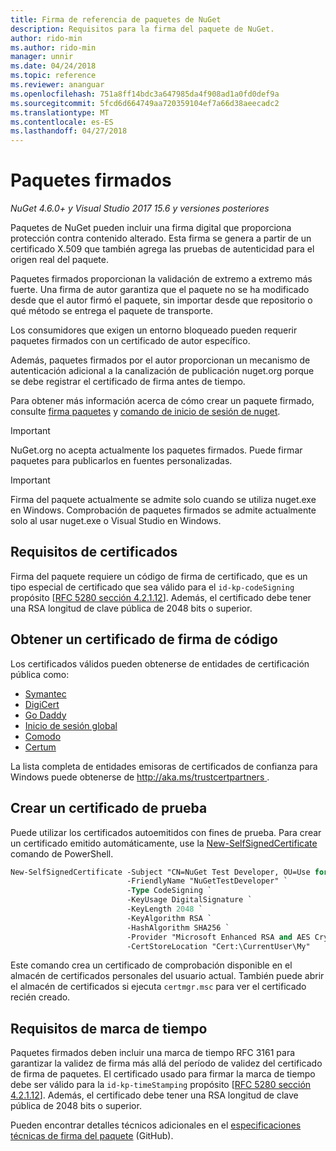 ```yaml
---
title: Firma de referencia de paquetes de NuGet
description: Requisitos para la firma del paquete de NuGet.
author: rido-min
ms.author: rido-min
manager: unnir
ms.date: 04/24/2018
ms.topic: reference
ms.reviewer: ananguar
ms.openlocfilehash: 751a8ff14bdc3a647985da4f908ad1a0fd0def9a
ms.sourcegitcommit: 5fcd6d664749aa720359104ef7a66d38aeecadc2
ms.translationtype: MT
ms.contentlocale: es-ES
ms.lasthandoff: 04/27/2018
---
```

# <a name="signed-packages"></a>Paquetes firmados

*NuGet 4.6.0+ y Visual Studio 2017 15.6 y versiones posteriores*

Paquetes de NuGet pueden incluir una firma digital que proporciona protección contra contenido alterado. Esta firma se genera a partir de un certificado X.509 que también agrega las pruebas de autenticidad para el origen real del paquete.

Paquetes firmados proporcionan la validación de extremo a extremo más fuerte. Una firma de autor garantiza que el paquete no se ha modificado desde que el autor firmó el paquete, sin importar desde que repositorio o qué método se entrega el paquete de transporte.

Los consumidores que exigen un entorno bloqueado pueden requerir paquetes firmados con un certificado de autor específico.

Además, paquetes firmados por el autor proporcionan un mecanismo de autenticación adicional a la canalización de publicación nuget.org porque se debe registrar el certificado de firma antes de tiempo.

Para obtener más información acerca de cómo crear un paquete firmado, consulte [firma paquetes](../create-packages/Sign-a-package.md) y [comando de inicio de sesión de nuget](../tools/cli-ref-sign.md).

> [!Important]
> NuGet.org no acepta actualmente los paquetes firmados. Puede firmar paquetes para publicarlos en fuentes personalizadas.

> [!Important]
> Firma del paquete actualmente se admite solo cuando se utiliza nuget.exe en Windows. Comprobación de paquetes firmados se admite actualmente solo al usar nuget.exe o Visual Studio en Windows.

## <a name="certificate-requirements"></a>Requisitos de certificados

Firma del paquete requiere un código de firma de certificado, que es un tipo especial de certificado que sea válido para el `id-kp-codeSigning` propósito [[RFC 5280 sección 4.2.1.12](https://tools.ietf.org/html/rfc5280#section-4.2.1.12)]. Además, el certificado debe tener una RSA longitud de clave pública de 2048 bits o superior.

## <a name="get-a-code-signing-certificate"></a>Obtener un certificado de firma de código

Los certificados válidos pueden obtenerse de entidades de certificación pública como:

- [Symantec](https://trustcenter.websecurity.symantec.com/process/trust/productOptions?productType=SoftwareValidationClass3)
- [DigiCert](https://www.digicert.com/code-signing/)
- [Go Daddy](https://www.godaddy.com/web-security/code-signing-certificate)
- [Inicio de sesión global](https://www.globalsign.com/en/code-signing-certificate/)
- [Comodo](https://www.comodo.com/e-commerce/code-signing/code-signing-certificate.php)
- [Certum](https://www.certum.eu/certum/cert,offer_en_open_source_cs.xml) 

La lista completa de entidades emisoras de certificados de confianza para Windows puede obtenerse de [ http://aka.ms/trustcertpartners ](http://aka.ms/trustcertpartners).

## <a name="create-a-test-certificate"></a>Crear un certificado de prueba

Puede utilizar los certificados autoemitidos con fines de prueba. Para crear un certificado emitido automáticamente, use la [New-SelfSignedCertificate](https://docs.microsoft.com/en-us/powershell/module/pkiclient/new-selfsignedcertificate) comando de PowerShell.

```ps
New-SelfSignedCertificate -Subject "CN=NuGet Test Developer, OU=Use for testing purposes ONLY" `
                          -FriendlyName "NuGetTestDeveloper" `
                          -Type CodeSigning `
                          -KeyUsage DigitalSignature `
                          -KeyLength 2048 `
                          -KeyAlgorithm RSA `
                          -HashAlgorithm SHA256 `
                          -Provider "Microsoft Enhanced RSA and AES Cryptographic Provider" `
                          -CertStoreLocation "Cert:\CurrentUser\My" 
```

Este comando crea un certificado de comprobación disponible en el almacén de certificados personales del usuario actual. También puede abrir el almacén de certificados si ejecuta `certmgr.msc` para ver el certificado recién creado.

## <a name="timestamp-requirements"></a>Requisitos de marca de tiempo

Paquetes firmados deben incluir una marca de tiempo RFC 3161 para garantizar la validez de firma más allá del período de validez del certificado de firma de paquetes. El certificado usado para firmar la marca de tiempo debe ser válido para la `id-kp-timeStamping` propósito [[RFC 5280 sección 4.2.1.12](https://tools.ietf.org/html/rfc5280#section-4.2.1.12)]. Además, el certificado debe tener una RSA longitud de clave pública de 2048 bits o superior.

Pueden encontrar detalles técnicos adicionales en el [especificaciones técnicas de firma del paquete](https://github.com/NuGet/Home/wiki/Package-Signatures-Technical-Details) (GitHub).
